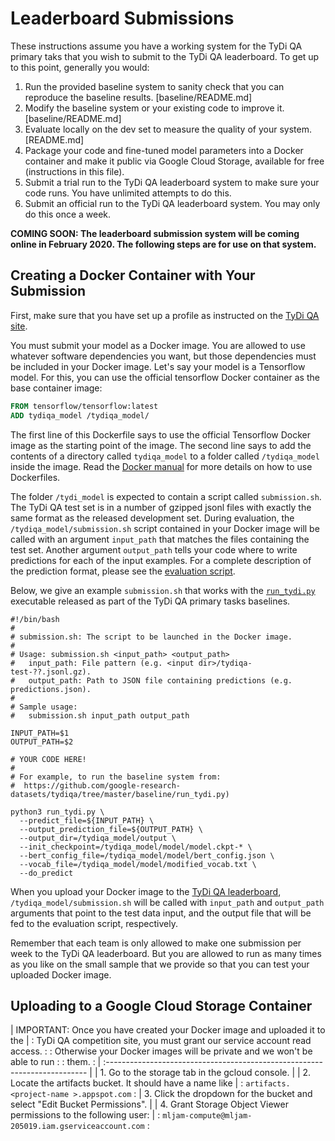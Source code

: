 # Leaderboard Submissions

These instructions assume you have a working system for the TyDi QA primary taks
that you wish to submit to the TyDi QA leaderboard. To get up to this point,
generally you would:

1.  Run the provided baseline system to sanity check that you can reproduce the
    baseline results. [baseline/README.md]
2.  Modify the baseline system or your existing code to improve it.
    [baseline/README.md]
3.  Evaluate locally on the dev set to measure the quality of your system.
    [README.md]
4.  Package your code and fine-tuned model parameters into a Docker container
    and make it public via Google Cloud Storage, available for free
    (instructions in this file).
5.  Submit a trial run to the TyDi QA leaderboard system to make sure your code
    runs. You have unlimited attempts to do this.
6.  Submit an official run to the TyDi QA leaderboard system. You may only do
    this once a week.

**COMING SOON: The leaderboard submission system will be coming online in
February 2020. The following steps are for use on that system.**

## Creating a Docker Container with Your Submission

First, make sure that you have set up a profile as instructed on the
[TyDi QA site](https://google-research-datasets.github.io/tydiqa).

You must submit your model as a Docker image. You are allowed to use whatever
software dependencies you want, but those dependencies must be included in your
Docker image. Let's say your model is a Tensorflow model. For this, you can use
the official tensorflow Docker container as the base container image:

```dockerfile
FROM tensorflow/tensorflow:latest
ADD tydiqa_model /tydiqa_model/
```

The first line of this Dockerfile says to use the official Tensorflow Docker
image as the starting point of the image. The second line says to add the
contents of a directory called `tydiqa_model` to a folder called `/tydiqa_model`
inside the image. Read the [Docker manual](https://docs.docker.com/) for more
details on how to use Dockerfiles.

The folder `/tydi_model` is expected to contain a script called `submission.sh`.
The TyDi QA test set is in a number of gzipped jsonl files with exactly the same
format as the released development set. During evaluation, the
`/tydiqa_model/submission.sh` script contained in your Docker image will be
called with an argument `input_path` that matches the files containing the test
set. Another argument `output_path` tells your code where to write predictions
for each of the input examples. For a complete description of the prediction
format, please see the [evaluation script](tydi_eval.py).

Below, we give an example `submission.sh` that works with the
[`run_tydi.py`](https://github.com/google-research-datasets/tydiqa/tree/master/baseline/run_tydi.py)
executable released as part of the TyDi QA primary tasks baselines.

```shell
#!/bin/bash
#
# submission.sh: The script to be launched in the Docker image.
#
# Usage: submission.sh <input_path> <output_path>
#   input_path: File pattern (e.g. <input dir>/tydiqa-test-??.jsonl.gz).
#   output_path: Path to JSON file containing predictions (e.g. predictions.json).
#
# Sample usage:
#   submission.sh input_path output_path

INPUT_PATH=$1
OUTPUT_PATH=$2

# YOUR CODE HERE!
#
# For example, to run the baseline system from:
#  https://github.com/google-research-datasets/tydiqa/tree/master/baseline/run_tydi.py)

python3 run_tydi.py \
  --predict_file=${INPUT_PATH} \
  --output_prediction_file=${OUTPUT_PATH} \
  --output_dir=/tydiqa_model/output \
  --init_checkpoint=/tydiqa_model/model/model.ckpt-* \
  --bert_config_file=/tydiqa_model/model/bert_config.json \
  --vocab_file=/tydiqa_model/model/modified_vocab.txt \
  --do_predict
```

When you upload your Docker image to the
[TyDi QA leaderboard](https://google-research-datasets.github.io/tydiqa),
`/tydiqa_model/submission.sh` will be called with `input_path` and `output_path`
arguments that point to the test data input, and the output file that will be
fed to the evaluation script, respectively.

Remember that each team is only allowed to make one submission per week to the
TyDi QA leaderboard. But you are allowed to run as many times as you like on the
small sample that we provide so that you can test your uploaded Docker image.

## Uploading to a Google Cloud Storage Container

| IMPORTANT: Once you have created your Docker image and uploaded it to the  |
: TyDi QA competition site, you must grant our service account read access.  :
: Otherwise your Docker images will be private and we won't be able to run   :
: them.                                                                      :
| :------------------------------------------------------------------------- |
| 1. Go to the storage tab in the gcloud console.                            |
| 2. Locate the artifacts bucket. It should have a name like                 |
: `artifacts.<project-name >.appspot.com`                                    :
| 3. Click the dropdown for the bucket and select "Edit Bucket Permissions". |
| 4. Grant Storage Object Viewer permissions to the following user:          |
: `mljam-compute@mljam-205019.iam.gserviceaccount.com`                       :
